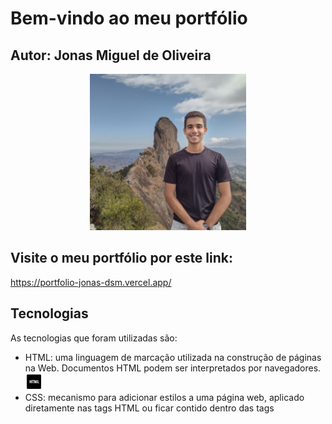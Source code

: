 # Bem-vindo ao meu portfólio
## Autor: Jonas Miguel de Oliveira
<p align= "center">
<img src="./api/static/eu.jpg" width= "auto" height= "250" alt= "minha foto">
</p>

## Visite o meu portfólio por este link:
https://portfolio-jonas-dsm.vercel.app/
 
## Tecnologias

As tecnologias que foram utilizadas são:
* HTML: uma linguagem de marcação utilizada na construção de páginas na Web. Documentos HTML podem ser interpretados por navegadores. <img src="./api/static/html.png" width= "27" height= "27" alt= "html foto">
* CSS: mecanismo para adicionar estilos a uma página web, aplicado diretamente nas tags HTML ou ficar contido dentro das tags <style>. <img src="./api/static/css.png" width= "27" height= "27" alt= "css foto">
* Python:  uma linguagem de programação de alto nível, interpretada de script, imperativa, orientada a objetos, funcional, de tipagem dinâmica e forte. <img src="./api/static/python.png" width= "27" height= "27" alt= "css foto">
* Flask:  é um pequeno framework web escrito em Python. <img src="./api/static/flask.png" width= "32" height= "32" alt= "css foto">

## Descrição das pastas

1. mgt: pdf do figma do portfólio
2. src: código-fonte do projeto
3. static: imagens e css do projeto
4. templates: html do projeto

## Como utilizar o diretório

Como construir e executar o projeto (Windows / prompt de comandos):
1. Criar uma pasta vazia
2. Clonar o repositório com: 
```console
	git clone https://github.com/Jonasoliver/portfolio_digital_dsm.git  .
```
3. Abrir a pasta raiz
4. Com o terminal aberto na pasta raiz, digitar:
-Python -m venv venv
5. Após a criação da pasta venv, digitar:
- .\venv\Scripts\activate
6. Já dentro da pasta venv digitar o código:
- pip install flask
7. Geralmente o arquivo requirements.txt vem automaticamente após instaalar o Flask, caso isso não aconteça execute o passo 8
8. Digitar no terminal:
 - pip freeze > requirements.txt
9. Após executar estes passos digitar:
- cd ./src
11. Já dentro da pasta src, onde se encontra o app.py, digitar:
- flask run ou python app.py
12. Acessar o link segurando a tecla Ctrl e clicando com o botão esquerdo do mouse
## Como iniciar o seu projeto

1. Ter um computador.
2. Utilizar o terminal ou caso prefira, instalar uma ferramenta de desenvolvimento web. Aperte [aqui](https://www.hostinger.com.br/tutoriais/ferramentas-de-desenvolvimento-web) para acessar um link onde exibe-se algumas ferramentas desse tipo.
## Como subir o portfolio no vercel
1. Baixe em seu compudador o node, caso ainda não o possua, baixe-o aqui [node.js](https://nodejs.org/en)
2. Na pasta raiz do projeto, abra o terminal  (npm install -g vercel)
3. Após a instalação digite no terminal (vercel), dê um nome para a pasta e suba para o vercel.
(Validação professor FGMC - 1DSM - 2023-02)
